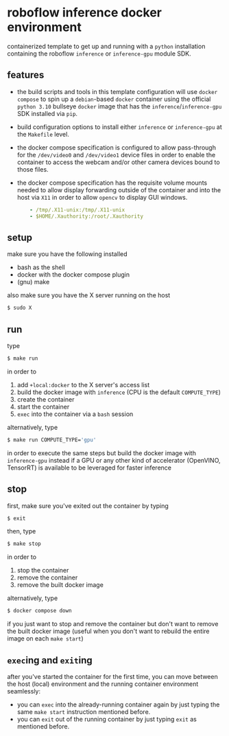 # roboflow inference docker environment

containerized template to get up and running with a `python` installation containing the roboflow `inference` or `inference-gpu` module SDK.

## features

- the build scripts and tools in this template configuration will use `docker compose` to spin up a `debian`-based `docker` container using the official `python 3.10` bullseye `docker` image that has the `inference`/`inference-gpu` SDK installed via `pip`.

- build configuration options to install either `inference` or `inference-gpu` at the `Makefile` level.

- the docker compose specification is configured to allow pass-through for the `/dev/video0` and `/dev/video1` device files in order to enable the container to access the webcam and/or other camera devices bound to those files.

- the docker compose specification has the requisite volume mounts needed to allow display forwarding outside of the container and into the host via `X11` in order to allow `opencv` to display GUI windows.

    ```yaml
        - /tmp/.X11-unix:/tmp/.X11-unix
        - $HOME/.Xauthority:/root/.Xauthority
    ```

## setup

make sure you have the following installed

- bash as the shell
- docker with the docker compose plugin
- (gnu) make

also make sure you have the X server running on the host

```bash
$ sudo X
```

## run

type

```bash
$ make run
```

in order to

1. add `+local:docker` to the X server's access list
2. build the docker image with `inference` (CPU is the default `COMPUTE_TYPE`)
3. create the container
4. start the container
5. `exec` into the container via a `bash` session

alternatively, type

```bash
$ make run COMPUTE_TYPE='gpu'
```

in order to execute the same steps but build the docker image with `inference-gpu` instead if a GPU or any other kind of accelerator (OpenVINO, TensorRT) is available to be leveraged for faster inference

## stop

first, make sure you've exited out the container by typing

```bash
$ exit
```

then, type

```bash
$ make stop
```

in order to

1. stop the container
2. remove the container
3. remove the built docker image

alternatively, type

```bash
$ docker compose down
```

if you just want to stop and remove the container but don't want to remove the built docker image (useful when you don't want to rebuild the entire image on each `make start`)

## `exec`ing and `exit`ing

after you've started the container for the first time, you can move between the host (local) environment and the running container environment seamlessly:

- you can `exec` into the already-running container again by just typing the same `make start` instruction mentioned before.
- you can `exit` out of the running container by just typing `exit` as mentioned before.
